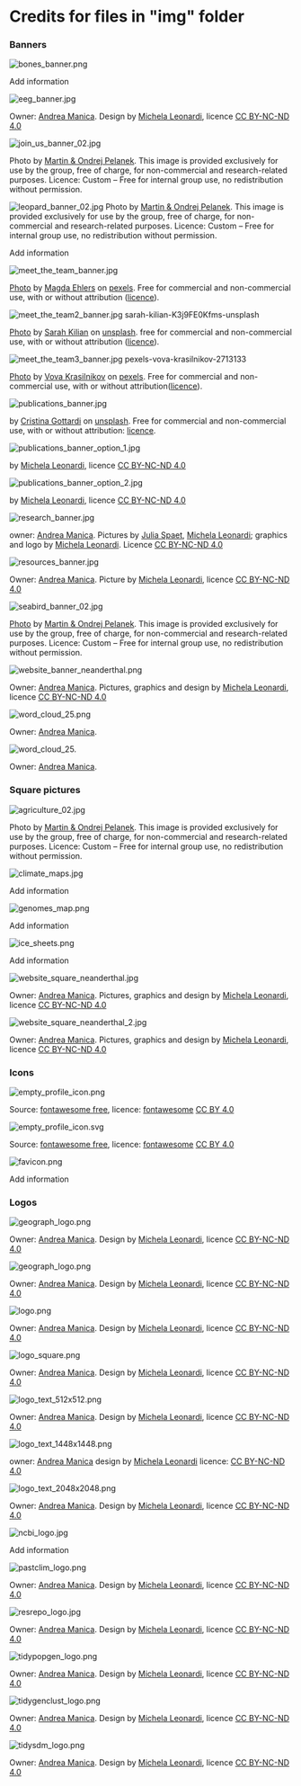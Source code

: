 # Credits for files in "img" folder


### Banners


![bones_banner.png](bones_banner.png "bones banner")

Add information


![eeg_banner.jpg](eeg_banner.jpg "EEG banner")

Owner: [Andrea Manica](../people/andrea_manica.html). 
Design by [Michela Leonardi](https://michelaleonardi.netsons.org/), 
licence [CC BY-NC-ND 4.0](https://creativecommons.org/licenses/by-nc-nd/4.0/)


![join_us_banner_02.jpg](join_us_banner.jpg "join_us_banner_02")

Photo by [Martin & Ondrej Pelanek](https://www.phototrip.cz/). 
This image is provided exclusively for use by the group, free of charge, for non-commercial and research-related purposes.
Licence: Custom – Free for internal group use, no redistribution without permission.


![leopard_banner_02.jpg](leopard_banner_02.jpg "leopard banner")
Photo by [Martin & Ondrej Pelanek](https://www.phototrip.cz/). 
This image is provided exclusively for use by the group, free of charge, for non-commercial and research-related purposes.
Licence: Custom – Free for internal group use, no redistribution without permission.


Add information


![meet_the_team_banner.jpg](meet_the_team_banner.jpg "meet_the_team_banner.jpg")

[Photo](https://www.pexels.com/photo/parrots-perched-on-brown-wooden-surface-1599452/) 
by [Magda Ehlers](https://www.pexels.com/@magda-ehlers-pexels/) 
on [pexels](https://www.pexels.com/). 
Free for commercial and non-commercial use, with or without 
attribution ([licence](https://www.pexels.com/license/)). 


![meet_the_team2_banner.jpg](meet_the_team2_banner.jpg "meet_the_team2_banner.jpg")
sarah-kilian-K3j9FE0Kfms-unsplash

[Photo](https://unsplash.com/photos/puffin-illustration-K3j9FE0Kfms) 
by [Sarah Kilian](https://unsplash.com/@rojekilian) 
on [unsplash](https://unsplash.com/photos). 
free for commercial and non-commercial use, with or without 
attribution ([licence](https://unsplash.com/license)). 


![meet_the_team3_banner.jpg](meet_the_team3_banner.jpg "meet_the_team3_banner.jpg")
pexels-vova-krasilnikov-2713133

[Photo](https://www.pexels.com/photo/group-of-brown-meerkats-2713133/) 
by [Vova Krasilnikov](https://www.pexels.com/@vovaflame/gallery/) 
on [pexels](https://www.pexels.com/). 
Free for commercial and non-commercial use, with or without 
attribution([licence](https://www.pexels.com/license/)). 


![publications_banner.jpg](publications_banner.jpg "publications_banner.jpg")

by [Cristina Gottardi](https://unsplash.com/@cristina_gottardi) 
on [unsplash](https://unsplash.com/photos). 
Free for commercial and non-commercial use, with or without attribution:
[licence](https://unsplash.com/license). 


![publications_banner_option_1.jpg](publications_banner_option_1.jpg "publications_banner_option_1.jpg")

by [Michela Leonardi](https://michelaleonardi.netsons.org/), 
licence [CC BY-NC-ND 4.0](https://creativecommons.org/licenses/by-nc-nd/4.0/)


![publications_banner_option_2.jpg](publications_banner_option_2.jpg "publications_banner_option_2.jpg")

by [Michela Leonardi](https://michelaleonardi.netsons.org/), 
licence [CC BY-NC-ND 4.0](https://creativecommons.org/licenses/by-nc-nd/4.0/)


![research_banner.jpg](research_banner.jpg "research banner")

owner: [Andrea Manica](../people/andrea_manica.html). 
Pictures by [Julia Spaet](https://www.instagram.com/juliaspaet/), [Michela Leonardi](https://michelaleonardi.netsons.org/);
graphics and logo by [Michela Leonardi](https://michelaleonardi.netsons.org/). 
Licence [CC BY-NC-ND 4.0](https://creativecommons.org/licenses/by-nc-nd/4.0/)


![resources_banner.jpg](resources_banner.jpg "resources banner")

Owner: [Andrea Manica](../people/andrea_manica.html). 
Picture by [Michela Leonardi](https://michelaleonardi.netsons.org/), 
licence [CC BY-NC-ND 4.0](https://creativecommons.org/licenses/by-nc-nd/4.0/)


![seabird_banner_02.jpg](seabird_banner_02.jpg "seabird banner")

[Photo](https://www.phototrip.cz/image/albatros-sanforduv-diomedea-sanfordi-northern-royal-albatros7657?pid=679) 
by [Martin & Ondrej Pelanek](https://www.phototrip.cz/). 
This image is provided exclusively for use by the group, free of charge, for non-commercial and research-related purposes.
Licence: Custom – Free for internal group use, no redistribution without permission.


![website_banner_neanderthal.png](website_banner_neanderthal.png "website banner neanderthal")

Owner: [Andrea Manica](../people/andrea_manica.html). 
Pictures, graphics and design by [Michela Leonardi](https://michelaleonardi.netsons.org/), 
licence [CC BY-NC-ND 4.0](https://creativecommons.org/licenses/by-nc-nd/4.0/)

![word_cloud_25.png](word_cloud_25.png "word_cloud_25.png")

Owner: [Andrea Manica](../people/andrea_manica.html). 


![word_cloud_25.](word_cloud_25.png "word_cloud_25.png")

Owner: [Andrea Manica](../people/andrea_manica.html). 


### Square pictures


![agriculture_02.jpg](agriculture_02.jpg "agriculture")

Photo by [Martin & Ondrej Pelanek](https://www.phototrip.cz/). 
This image is provided exclusively for use by the group, free of charge, for non-commercial and research-related purposes.
Licence: Custom – Free for internal group use, no redistribution without permission.


![climate_maps.jpg](climate_maps.jpg "climate maps")

Add information


![genomes_map.png](genomes_map.png "genomes map")

Add information


![ice_sheets.png](ice_sheets.png "ice sheets")

Add information


![website_square_neanderthal.jpg](website_square_neanderthal.jpg "website square neanderthal")

Owner: [Andrea Manica](../people/andrea_manica.html). 
Pictures, graphics and design by [Michela Leonardi](https://michelaleonardi.netsons.org/), 
licence [CC BY-NC-ND 4.0](https://creativecommons.org/licenses/by-nc-nd/4.0/)

![website_square_neanderthal_2.jpg](website_square_neanderthal_2.jpg "website square neanderthal 2")

Owner: [Andrea Manica](../people/andrea_manica.html). 
Pictures, graphics and design by [Michela Leonardi](https://michelaleonardi.netsons.org/), 
licence [CC BY-NC-ND 4.0](https://creativecommons.org/licenses/by-nc-nd/4.0/)


### Icons


![empty_profile_icon.png](empty_profile_icon.png "empty profile icon")

Source: [fontawesome free](https://fontawesome.com/icons/user?f=classic&s=solid),
licence: [fontawesome](https://fontawesome.com/license/free) [CC BY 4.0](https://creativecommons.org/licenses/by/4.0/)

![empty_profile_icon.svg](empty_profile_icon.svg "empty profile icon")

Source: [fontawesome free](https://fontawesome.com/icons/user?f=classic&s=solid),
licence: [fontawesome](https://fontawesome.com/license/free) [CC BY 4.0](https://creativecommons.org/licenses/by/4.0/)


![favicon.png](favicon.png "Logo University of Cambridge")

Add information


### Logos

![geograph_logo.png](geograph_logo.png "geograph logo")

Owner: [Andrea Manica](../people/andrea_manica.html). 
Design by [Michela Leonardi](https://michelaleonardi.netsons.org/), 
licence [CC BY-NC-ND 4.0](https://creativecommons.org/licenses/by-nc-nd/4.0/)


![geograph_logo.png](geograph_logo.png "geograph logo")

Owner: [Andrea Manica](../people/andrea_manica.html). 
Design by [Michela Leonardi](https://michelaleonardi.netsons.org/), 
licence [CC BY-NC-ND 4.0](https://creativecommons.org/licenses/by-nc-nd/4.0/)


![logo.png](logo.png "logo EEG")

Owner: [Andrea Manica](../people/andrea_manica.html). 
Design by [Michela Leonardi](https://michelaleonardi.netsons.org/), 
licence [CC BY-NC-ND 4.0](https://creativecommons.org/licenses/by-nc-nd/4.0/)


![logo_square.png](logo_square.png "Logo EEG")

Owner: [Andrea Manica](../people/andrea_manica.html). 
Design by [Michela Leonardi](https://michelaleonardi.netsons.org/), 
licence [CC BY-NC-ND 4.0](https://creativecommons.org/licenses/by-nc-nd/4.0/)

 
![logo_text_512x512.png](logo_text_512x512.png "logo_text_512x512.png")

Owner: [Andrea Manica](../people/andrea_manica.html). 
Design by [Michela Leonardi](https://michelaleonardi.netsons.org/), 
licence [CC BY-NC-ND 4.0](https://creativecommons.org/licenses/by-nc-nd/4.0/)


![logo_text_1448x1448.png](logo_text_1448x1448.png "logo_text_1448x1448.png")

owner: [Andrea Manica](../people/andrea_manica.html)
design by [Michela Leonardi](https://michelaleonardi.netsons.org/)
licence: [CC BY-NC-ND 4.0](https://creativecommons.org/licenses/by-nc-nd/4.0/)


![logo_text_2048x2048.png](logo_text_2048x2048.png "logo_text_2048x2048.png")

Owner: [Andrea Manica](../people/andrea_manica.html). 
Design by [Michela Leonardi](https://michelaleonardi.netsons.org/), 
licence [CC BY-NC-ND 4.0](https://creativecommons.org/licenses/by-nc-nd/4.0/)


![ncbi_logo.jpg](ncbi_logo.jpg "ncbi_logo.jpg")

Add information


![pastclim_logo.png](pastclim_logo.png "pastclim_logo.png")

Owner: [Andrea Manica](../people/andrea_manica.html). 
Design by [Michela Leonardi](https://michelaleonardi.netsons.org/), 
licence [CC BY-NC-ND 4.0](https://creativecommons.org/licenses/by-nc-nd/4.0/)


![resrepo_logo.jpg](resrepo_logo.jpg "resrepo logo")

Owner: [Andrea Manica](../people/andrea_manica.html). 
Design by [Michela Leonardi](https://michelaleonardi.netsons.org/), 
licence [CC BY-NC-ND 4.0](https://creativecommons.org/licenses/by-nc-nd/4.0/)


![tidypopgen_logo.png](tidypopgen_logo.png "tidypopgen_logo.png")

Owner: [Andrea Manica](../people/andrea_manica.html). 
Design by [Michela Leonardi](https://michelaleonardi.netsons.org/), 
licence [CC BY-NC-ND 4.0](https://creativecommons.org/licenses/by-nc-nd/4.0/)


![tidygenclust_logo.png](tidygenclust_logo.png "tidygenclust_logo.png")

Owner: [Andrea Manica](../people/andrea_manica.html). 
Design by [Michela Leonardi](https://michelaleonardi.netsons.org/), 
licence [CC BY-NC-ND 4.0](https://creativecommons.org/licenses/by-nc-nd/4.0/)


![tidysdm_logo.png](tidysdm_logo.png "tidysdm logo")

Owner: [Andrea Manica](../people/andrea_manica.html). 
Design by [Michela Leonardi](https://michelaleonardi.netsons.org/), 
licence [CC BY-NC-ND 4.0](https://creativecommons.org/licenses/by-nc-nd/4.0/)
